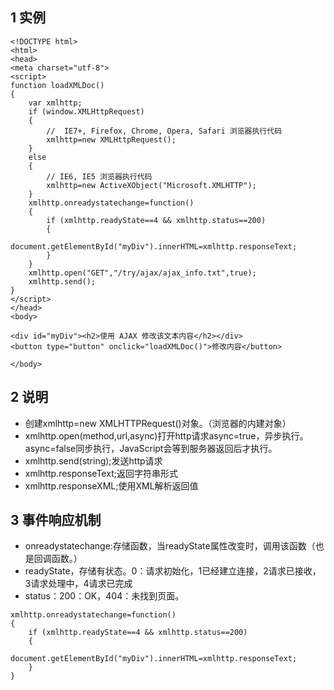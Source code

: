## 1 实例

```
<!DOCTYPE html>
<html>
<head>
<meta charset="utf-8">
<script>
function loadXMLDoc()
{
	var xmlhttp;
	if (window.XMLHttpRequest)
	{
		//  IE7+, Firefox, Chrome, Opera, Safari 浏览器执行代码
		xmlhttp=new XMLHttpRequest();
	}
	else
	{
		// IE6, IE5 浏览器执行代码
		xmlhttp=new ActiveXObject("Microsoft.XMLHTTP");
	}
	xmlhttp.onreadystatechange=function()
	{
		if (xmlhttp.readyState==4 && xmlhttp.status==200)
		{
			document.getElementById("myDiv").innerHTML=xmlhttp.responseText;
		}
	}
	xmlhttp.open("GET","/try/ajax/ajax_info.txt",true);
	xmlhttp.send();
}
</script>
</head>
<body>

<div id="myDiv"><h2>使用 AJAX 修改该文本内容</h2></div>
<button type="button" onclick="loadXMLDoc()">修改内容</button>

</body>
```

## 2 说明

* 创建xmlhttp=new XMLHTTPRequest()对象。（浏览器的内建对象）
* xmlhttp.open(method,url,async)打开http请求async=true，异步执行。async=false同步执行，JavaScript会等到服务器返回后才执行。
* xmlhttp.send(string);发送http请求
* xmlhttp.responseText;返回字符串形式
* xmlhttp.responseXML;使用XML解析返回值

## 3 事件响应机制

* onreadystatechange:存储函数，当readyState属性改变时，调用该函数（也是回调函数。）
* readyState，存储有状态。0：请求初始化，1已经建立连接，2请求已接收，3请求处理中，4请求已完成
* status：200：OK，404：未找到页面。

```
xmlhttp.onreadystatechange=function()
{
    if (xmlhttp.readyState==4 && xmlhttp.status==200)
    {
        document.getElementById("myDiv").innerHTML=xmlhttp.responseText;
    }
}
```